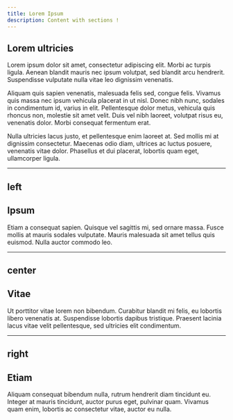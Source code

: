 ```yaml
---
title: Lorem Ipsum
description: Content with sections !
---
```


## Lorem ultricies

Lorem ipsum dolor sit amet, consectetur adipiscing elit. Morbi ac turpis ligula. Aenean blandit mauris nec ipsum volutpat, sed blandit arcu hendrerit. Suspendisse vulputate nulla vitae leo dignissim venenatis.

Aliquam quis sapien venenatis, malesuada felis sed, congue felis. Vivamus quis massa nec ipsum vehicula placerat in ut nisl. Donec nibh nunc, sodales in condimentum id, varius in elit. Pellentesque dolor metus, vehicula quis rhoncus non, molestie sit amet velit. Duis vel nibh laoreet, volutpat risus eu, venenatis dolor. Morbi consequat fermentum erat.

Nulla ultricies lacus justo, et pellentesque enim laoreet at. Sed mollis mi at dignissim consectetur. Maecenas odio diam, ultrices ac luctus posuere, venenatis vitae dolor. Phasellus et dui placerat, lobortis quam eget, ullamcorper ligula.


---
left
---

## Ipsum

Etiam a consequat sapien. Quisque vel sagittis mi, sed ornare massa. Fusce mollis at mauris sodales vulputate. Mauris malesuada sit amet tellus quis euismod. Nulla auctor commodo leo.

---
center
---

## Vitae

Ut porttitor vitae lorem non bibendum. Curabitur blandit mi felis, eu lobortis libero venenatis at. Suspendisse lobortis dapibus tristique.
Praesent lacinia lacus vitae velit pellentesque, sed ultricies elit condimentum.

---
right
---

## Etiam

Aliquam consequat bibendum nulla, rutrum hendrerit diam tincidunt eu. Integer at mauris tincidunt, auctor purus eget, pulvinar quam. Vivamus quam enim, lobortis ac consectetur vitae, auctor eu nulla.
